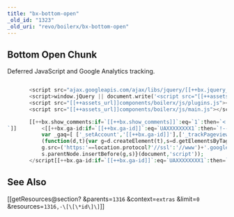 ```yaml
---
title: "bx-bottom-open"
_old_id: "1323"
_old_uri: "revo/boilerx/bx-bottom-open"
---
```


## Bottom Open Chunk

Deferred JavaScript and Google Analytics tracking.

 ``` php 

        <script src="ajax.googleapis.com/ajax/libs/jquery/[[++bx.jquery_version]]/jquery.min.js"></script>
        <script>window.jQuery || document.write('<script src="[[++assets_url]]components/boilerx/js/vendor/jquery-[[++bx.jquery_version]].min.js"><\/script>')</script>
        <script src="[[++assets_url]]components/boilerx/js/plugins.js"></script>
        <script src="[[++assets_url]]components/boilerx/js/main.js"></script>

        [[++bx.show_comments:if=`[[++bx.show_comments]]`:eq=`1`:then=`<!-- Change UAXXXXXXXX1 to be your site's ID by setting bx.ga-id System Setting to auto-enable tracking -->
`]]        <[[++bx.ga-id:if=`[[++bx.ga-id]]`:eq=`UAXXXXXXXX1`:then=`!--`]]script>
            var _gaq=[ ['_setAccount','[[++bx.ga-id]]'],['_trackPageview'] ];
            (function(d,t){var g=d.createElement(t),s=d.getElementsByTagName(t)[0];
            g.src=('https:'==location.protocol?'//ssl':'//www')+'.google-analytics.com/ga.js';
            s.parentNode.insertBefore(g,s)}(document,'script'));
        </script[[++bx.ga-id:if=`[[++bx.ga-id]]`:eq=`UAXXXXXXXX1`:then=`--`]]>

```

## <a name="boilerX-SeeAlso"></a>See Also

 \[\[getResources@section? &parents=`1316` &context=`extras` &limit=`0` &resources=`1316,-\[\[\*id\]\]`\]\]